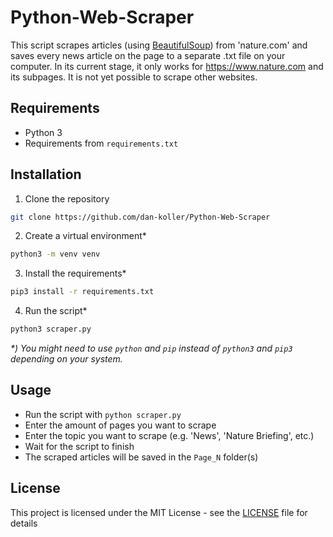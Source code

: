 # Python-Web-Scraper

This script scrapes articles (using [BeautifulSoup](https://www.crummy.com/software/BeautifulSoup/bs4/doc/)) from 'nature.com' and saves every news article on the page to a separate .txt file on your computer. In its current stage, it only works for https://www.nature.com and its subpages. It is not yet possible to scrape other websites.

## Requirements

-   Python 3
-   Requirements from `requirements.txt`

## Installation

1. Clone the repository

```bash
git clone https://github.com/dan-koller/Python-Web-Scraper
```

2. Create a virtual environment\*

```bash
python3 -m venv venv
```

3. Install the requirements\*

```bash
pip3 install -r requirements.txt
```

4. Run the script\*

```bash
python3 scraper.py
```

_\*) You might need to use `python` and `pip` instead of `python3` and `pip3` depending on your system._

## Usage

-   Run the script with `python scraper.py`
-   Enter the amount of pages you want to scrape
-   Enter the topic you want to scrape (e.g. 'News', 'Nature Briefing', etc.)
-   Wait for the script to finish
-   The scraped articles will be saved in the `Page_N` folder(s)

## License

This project is licensed under the MIT License - see the [LICENSE](LICENSE) file for details
